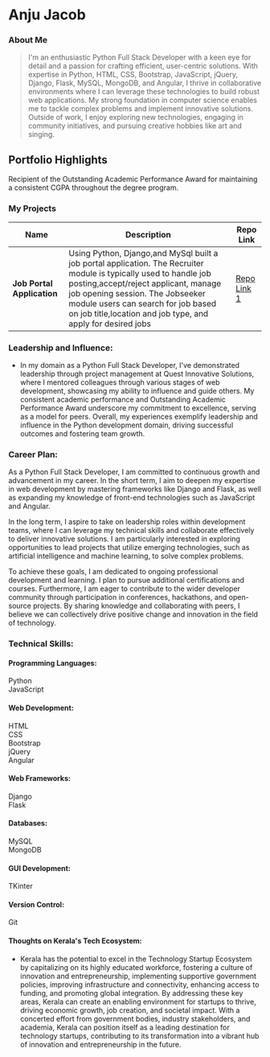 # Anju Jacob

### About Me

> I'm an enthusiastic Python Full Stack Developer with a keen eye for detail and a passion for crafting efficient, user-centric solutions. With expertise in Python, HTML, CSS, Bootstrap, JavaScript, jQuery, Django, Flask, MySQL, MongoDB, and Angular, I thrive in collaborative environments where I can leverage these technologies to build robust web applications. My strong foundation in computer science enables me to tackle complex problems and implement innovative solutions. Outside of work, I enjoy exploring new technologies, engaging in community initiatives, and pursuing creative hobbies like art and singing.


## Portfolio Highlights
 Recipient of the Outstanding Academic Performance Award
 for maintaining a consistent CGPA throughout the degree
 program.

### My Projects

| Name                        | Description                                                                                                          | Repo Link                                                      |
|---------------------        |---------------------------------------------------------------------------                                           |----------------------------------------------------------------|
| **Job Portal Application**  | Using Python, Django,and MySql built a job portal application. The Recruiter module is typically used to handle job posting,accept/reject applicant, manage job opening session. The Jobseeker module users can search for job based on job title,location and job type, and apply for desired jobs   | [Repo Link 1](https://github.com/anju1jacob/Job-Portal-Application-python-Django)             |
                                 

### Leadership and Influence:

- In my domain as a Python Full Stack Developer, I've demonstrated leadership through project management at Quest Innovative Solutions, where I mentored colleagues through various stages of web development, showcasing my ability to influence and guide others. My consistent academic performance and Outstanding Academic Performance Award underscore my commitment to excellence, serving as a model for peers. Overall, my experiences exemplify leadership and influence in the Python development domain, driving successful outcomes and fostering team growth.

### Career Plan:

As a Python Full Stack Developer, I am committed to continuous growth and advancement in my career. In the short term, I aim to deepen my expertise in web development by mastering frameworks like Django and Flask, as well as expanding my knowledge of front-end technologies such as JavaScript and Angular.

In the long term, I aspire to take on leadership roles within development teams, where I can leverage my technical skills and collaborate effectively to deliver innovative solutions. I am particularly interested in exploring opportunities to lead projects that utilize emerging technologies, such as artificial intelligence and machine learning, to solve complex problems.

To achieve these goals, I am dedicated to ongoing professional development and learning. I plan to pursue additional certifications and courses. Furthermore, I am eager to contribute to the wider developer community through participation in conferences, hackathons, and open-source projects. By sharing knowledge and collaborating with peers, I believe we can collectively drive positive change and innovation in the field of technology.

### Technical Skills:

#### Programming Languages:

Python<br>
JavaScript<br>
#### Web Development:

HTML<br>
CSS<br>
Bootstrap<br>
jQuery<br>
Angular<br>
#### Web Frameworks:

Django<br>
Flask<br>
#### Databases:

MySQL<br>
MongoDB<br>
#### GUI Development:

TKinter<br>
#### Version Control:

Git

#### Thoughts on Kerala's Tech Ecosystem:

- Kerala has the potential to excel in the Technology Startup Ecosystem by capitalizing on its highly educated workforce, fostering a culture of innovation and entrepreneurship, implementing supportive government policies, improving infrastructure and connectivity, enhancing access to funding, and promoting global integration. By addressing these key areas, Kerala can create an enabling environment for startups to thrive, driving economic growth, job creation, and societal impact. With a concerted effort from government bodies, industry stakeholders, and academia, Kerala can position itself as a leading destination for technology startups, contributing to its transformation into a vibrant hub of innovation and entrepreneurship in the future.

